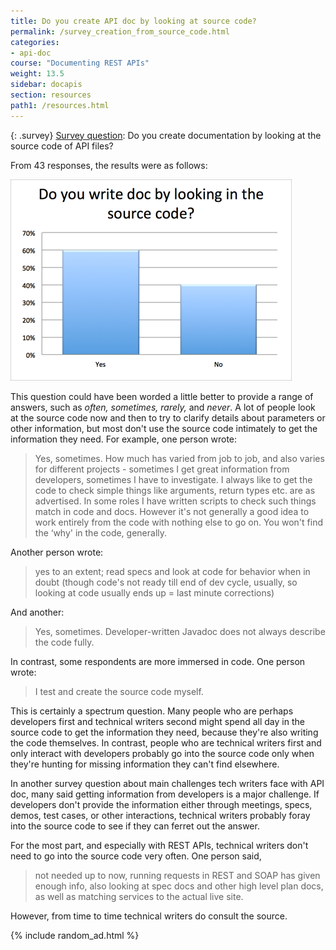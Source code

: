 ```yaml
---
title: Do you create API doc by looking at source code?
permalink: /survey_creation_from_source_code.html
categories:
- api-doc
course: "Documenting REST APIs"
weight: 13.5
sidebar: docapis
section: resources
path1: /resources.html
---
```


{: .survey}
[Survey question](survey_introduction.html): Do you create documentation by looking at the source code of API files?

From 43 responses, the results were as follows:

![lookingatsource](images/lookingatsource.png)

This question could have been worded a little better to provide a range of answers, such as _often, sometimes, rarely,_ and _never_. A lot of people look at the source code now and then to try to clarify details about parameters or other information, but most don't use the source code intimately to get the information they need. For example, one person wrote:

> Yes, sometimes. How much has varied from job to job, and also varies for different projects - sometimes I get great information from developers, sometimes I have to investigate. I always like to get the code to check simple things like arguments, return types etc. are as advertised. In some roles I have written scripts to check such things match in code and docs. However it's not generally a good idea to work entirely from the code with nothing else to go on. You won't find the ‘why' in the code, generally.

Another person wrote:

> yes to an extent; read specs and look at code for behavior when in doubt (though code's not ready till end of dev cycle, usually, so looking at code usually ends up = last minute corrections)

And another:

> Yes, sometimes. Developer-written Javadoc does not always describe the code fully.

In contrast, some respondents are more immersed in code. One person wrote:

> I test and create the source code myself.

This is certainly a spectrum question. Many people who are perhaps developers first and technical writers second might spend all day in the source code to get the information they need, because they're also writing the code themselves. In contrast, people who are technical writers first and only interact with developers probably go into the source code only when they're hunting for missing information they can't find elsewhere.

In another survey question about main challenges tech writers face with API doc, many said getting information from developers is a major challenge. If developers don't provide the information either through meetings, specs, demos, test cases, or other interactions, technical writers probably foray into the source code to see if they can ferret out the answer.

For the most part, and especially with REST APIs, technical writers don't need to go into the source code very often. One person said,

> not needed up to now, running requests in REST and SOAP has given enough info, also looking at spec docs and other high level plan docs, as well as matching services to the actual live site.

However, from time to time technical writers do consult the source.

{% include random_ad.html %}
